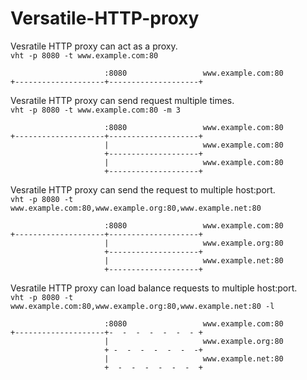 # Versatile-HTTP-proxy
Vesratile HTTP proxy can act as a proxy.  
`vht -p 8080 -t www.example.com:80`
```
                     :8080                 www.example.com:80
+--------------------+--------------------+
```

Vesratile HTTP proxy can send request multiple times.  
`vht -p 8080 -t www.example.com:80 -m 3`
```
                     :8080                 www.example.com:80
+--------------------+--------------------+
                     |                     www.example.com:80
                     +--------------------+
                     |                     www.example.com:80
                     +--------------------+
```

Vesratile HTTP proxy can send the request to multiple host:port.  
`vht -p 8080 -t www.example.com:80,www.example.org:80,www.example.net:80`
```
                     :8080                 www.example.com:80
+--------------------+--------------------+
                     |                     www.example.org:80
                     +--------------------+
                     |                     www.example.net:80
                     +--------------------+
```

Vesratile HTTP proxy can load balance requests to multiple host:port.  
`vht -p 8080 -t www.example.com:80,www.example.org:80,www.example.net:80 -l`
```
                     :8080                 www.example.com:80
+--------------------+-  -  -  -  -  -  - +
                     |                     www.example.org:80
                     + -  -  -  -  -  -  -+
                     |                     www.example.net:80
                     +  -  -  -  -  -  -  +
```
